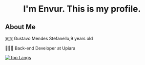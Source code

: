 <h1 align="center">I'm Envur. This is my profile.</h1>

## About Me

🇧🇷 Gustavo Mendes Stefanello,9 years old

👨🏻‍💻 Back-end Developer at Upiara

<!-- ## 📊 My Stats

[![Anurag’s github stats](https://github-readme-stats.vercel.app/api?username=envur&theme=dark)](https://github.com/envur) -->

[![Top Langs](https://github-readme-stats.vercel.app/api/top-langs/?username=envur&layout=compact&theme=dark)](https://github.com/envur)
